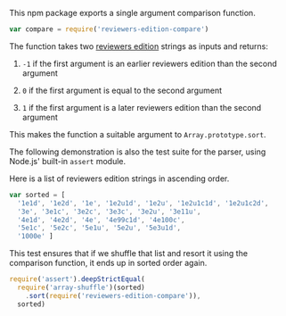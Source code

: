 This npm package exports a single argument comparison function.

```javascript
var compare = require('reviewers-edition-compare')
```

The function takes two [reviewers edition][reved] strings as inputs and
returns:

[reved]: https://npmjs.com/packages/reviewers-edition-parse

1. `-1` if the first argument is an earlier reviewers edition than the
   second argument

2. `0` if the first argument is equal to the second argument

3. `1` if the first argument is a later reviewers edition than the
   second argument

This makes the function a suitable argument to `Array.prototype.sort`.

The following demonstration is also the test suite for the parser, using
Node.js' built-in `assert` module.

Here is a list of reviewers edition strings in ascending order.

```javascript
var sorted = [
  '1e1d', '1e2d', '1e', '1e2u1d', '1e2u', '1e2u1c1d', '1e2u1c2d',
  '3e', '3e1c', '3e2c', '3e3c', '3e2u', '3e11u',
  '4e1d', '4e2d', '4e', '4e99c1d', '4e100c',
  '5e1c', '5e2c', '5e1u', '5e2u', '5e3u1d',
  '1000e' ]
```

This test ensures that if we shuffle that list and resort it using the
comparison function, it ends up in sorted order again.

```javascript
require('assert').deepStrictEqual(
  require('array-shuffle')(sorted)
    .sort(require('reviewers-edition-compare')),
  sorted)
```
